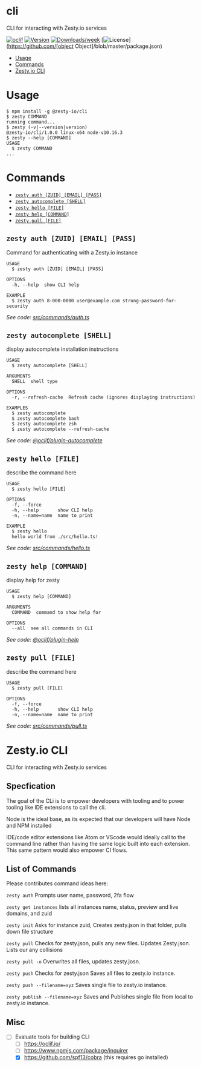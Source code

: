 cli
===

CLI for interacting with Zesty.io services

[![oclif](https://img.shields.io/badge/cli-oclif-brightgreen.svg)](https://oclif.io)
[![Version](https://img.shields.io/npm/v/cli.svg)](https://npmjs.org/package/cli)
[![Downloads/week](https://img.shields.io/npm/dw/cli.svg)](https://npmjs.org/package/cli)
[![License](https://img.shields.io/npm/l/cli.svg)](https://github.com/[object Object]/blob/master/package.json)

<!-- toc -->
* [Usage](#usage)
* [Commands](#commands)
* [Zesty.io CLI](#zestyio-cli)
<!-- tocstop -->
# Usage
<!-- usage -->
```sh-session
$ npm install -g @zesty-io/cli
$ zesty COMMAND
running command...
$ zesty (-v|--version|version)
@zesty-io/cli/1.0.0 linux-x64 node-v10.16.3
$ zesty --help [COMMAND]
USAGE
  $ zesty COMMAND
...
```
<!-- usagestop -->
# Commands
<!-- commands -->
* [`zesty auth [ZUID] [EMAIL] [PASS]`](#zesty-auth-zuid-email-pass)
* [`zesty autocomplete [SHELL]`](#zesty-autocomplete-shell)
* [`zesty hello [FILE]`](#zesty-hello-file)
* [`zesty help [COMMAND]`](#zesty-help-command)
* [`zesty pull [FILE]`](#zesty-pull-file)

## `zesty auth [ZUID] [EMAIL] [PASS]`

Command for authenticating with a Zesty.io instance

```
USAGE
  $ zesty auth [ZUID] [EMAIL] [PASS]

OPTIONS
  -h, --help  show CLI help

EXAMPLE
  $ zesty auth 8-000-0000 user@example.com strong-password-for-security
```

_See code: [src/commands/auth.ts](https://github.com/zesty-io/cli/blob/v1.0.0/src/commands/auth.ts)_

## `zesty autocomplete [SHELL]`

display autocomplete installation instructions

```
USAGE
  $ zesty autocomplete [SHELL]

ARGUMENTS
  SHELL  shell type

OPTIONS
  -r, --refresh-cache  Refresh cache (ignores displaying instructions)

EXAMPLES
  $ zesty autocomplete
  $ zesty autocomplete bash
  $ zesty autocomplete zsh
  $ zesty autocomplete --refresh-cache
```

_See code: [@oclif/plugin-autocomplete](https://github.com/oclif/plugin-autocomplete/blob/v0.1.4/src/commands/autocomplete/index.ts)_

## `zesty hello [FILE]`

describe the command here

```
USAGE
  $ zesty hello [FILE]

OPTIONS
  -f, --force
  -h, --help       show CLI help
  -n, --name=name  name to print

EXAMPLE
  $ zesty hello
  hello world from ./src/hello.ts!
```

_See code: [src/commands/hello.ts](https://github.com/zesty-io/cli/blob/v1.0.0/src/commands/hello.ts)_

## `zesty help [COMMAND]`

display help for zesty

```
USAGE
  $ zesty help [COMMAND]

ARGUMENTS
  COMMAND  command to show help for

OPTIONS
  --all  see all commands in CLI
```

_See code: [@oclif/plugin-help](https://github.com/oclif/plugin-help/blob/v2.2.1/src/commands/help.ts)_

## `zesty pull [FILE]`

describe the command here

```
USAGE
  $ zesty pull [FILE]

OPTIONS
  -f, --force
  -h, --help       show CLI help
  -n, --name=name  name to print
```

_See code: [src/commands/pull.ts](https://github.com/zesty-io/cli/blob/v1.0.0/src/commands/pull.ts)_
<!-- commandsstop -->




# Zesty.io CLI
CLI for interacting with Zesty.io services

## Specfication

The goal of the CLi is to empower developers with tooling and to power tooling like IDE extensions to call the cli.

Node is the ideal base, as its expected that our developers will have Node and NPM installed

IDE/code editor extensions like Atom or VScode would ideally call to the command line rather than having the same logic built into each extension. This same pattern would also empower CI flows.


## List of Commands
Please contributes command ideas here:


`zesty auth`
Prompts user name, password, 2fa flow

`zesty get instances`
lists all instances name, status, preview and live domains, and zuid

`zesty init` 
Asks for instance zuid, Creates zesty.json in that folder, pulls down file structure

`zesty pull` 
Checks for zesty.json, pulls any new files. Updates Zesty.json. Lists our any collisions

  `zesty pull -o` 
   Overwrites all files, updates zesty.josn.

`zesty push` 
Checks for zesty.json Saves all files to zesty.io instance.

`zesty push --filename=xyz` 
Saves single file to zesty.io instance.

`zesty publish --filename=xyz` 
Saves and Publishes single file from local to zesty.io instance.


## Misc
- [ ] Evaluate tools for building CLI
  - [ ] https://oclif.io/
  - [ ] https://www.npmjs.com/package/inquirer
  - [X] https://github.com/spf13/cobra (this requires go installed)
